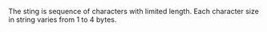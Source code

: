 The sting is sequence of characters with limited length. Each character size in string varies from 1 to 4 bytes.
